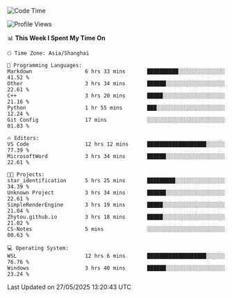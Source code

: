 <!--START_SECTION:waka-->
![Code Time](http://img.shields.io/badge/Code%20Time-2%2C915%20hrs%2040%20mins-blue)

![Profile Views](http://img.shields.io/badge/Profile%20Views-0-blue)

📊 **This Week I Spent My Time On** 

```text
🕑︎ Time Zone: Asia/Shanghai

💬 Programming Languages: 
Markdown                 6 hrs 33 mins       ██████████░░░░░░░░░░░░░░░   41.52 % 
Other                    3 hrs 34 mins       ██████░░░░░░░░░░░░░░░░░░░   22.61 % 
C++                      3 hrs 20 mins       █████░░░░░░░░░░░░░░░░░░░░   21.16 % 
Python                   1 hr 55 mins        ███░░░░░░░░░░░░░░░░░░░░░░   12.24 % 
Git Config               17 mins             ░░░░░░░░░░░░░░░░░░░░░░░░░   01.83 % 

🔥 Editors: 
VS Code                  12 hrs 12 mins      ███████████████████░░░░░░   77.39 % 
MicrosoftWord            3 hrs 34 mins       ██████░░░░░░░░░░░░░░░░░░░   22.61 % 

🐱‍💻 Projects: 
star_identification      5 hrs 25 mins       █████████░░░░░░░░░░░░░░░░   34.39 % 
Unknown Project          3 hrs 34 mins       ██████░░░░░░░░░░░░░░░░░░░   22.61 % 
SimpleRenderEngine       3 hrs 19 mins       █████░░░░░░░░░░░░░░░░░░░░   21.04 % 
Zhytou.github.io         3 hrs 18 mins       █████░░░░░░░░░░░░░░░░░░░░   21.02 % 
CS-Notes                 5 mins              ░░░░░░░░░░░░░░░░░░░░░░░░░   00.63 % 

💻 Operating System: 
WSL                      12 hrs 6 mins       ███████████████████░░░░░░   76.76 % 
Windows                  3 hrs 40 mins       ██████░░░░░░░░░░░░░░░░░░░   23.24 % 
```


 Last Updated on 27/05/2025 13:20:43 UTC
<!--END_SECTION:waka-->